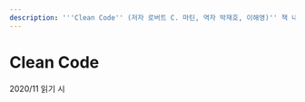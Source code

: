 ```yaml
---
description: '''Clean Code'' (저자 로버트 C. 마틴, 역자 박재호, 이해영)'' 책 내용을 정리한 페이지입니다.'
---
```


# Clean Code

2020/11 읽기 시

